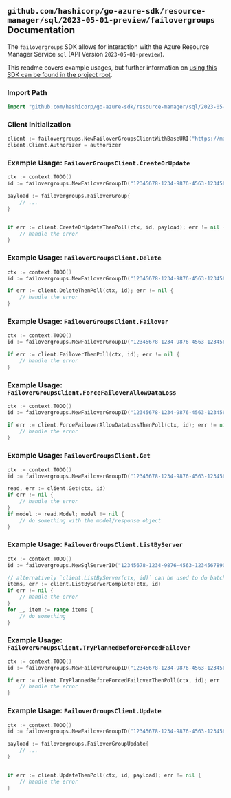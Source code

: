 
## `github.com/hashicorp/go-azure-sdk/resource-manager/sql/2023-05-01-preview/failovergroups` Documentation

The `failovergroups` SDK allows for interaction with the Azure Resource Manager Service `sql` (API Version `2023-05-01-preview`).

This readme covers example usages, but further information on [using this SDK can be found in the project root](https://github.com/hashicorp/go-azure-sdk/tree/main/docs).

### Import Path

```go
import "github.com/hashicorp/go-azure-sdk/resource-manager/sql/2023-05-01-preview/failovergroups"
```


### Client Initialization

```go
client := failovergroups.NewFailoverGroupsClientWithBaseURI("https://management.azure.com")
client.Client.Authorizer = authorizer
```


### Example Usage: `FailoverGroupsClient.CreateOrUpdate`

```go
ctx := context.TODO()
id := failovergroups.NewFailoverGroupID("12345678-1234-9876-4563-123456789012", "example-resource-group", "serverValue", "failoverGroupValue")

payload := failovergroups.FailoverGroup{
	// ...
}


if err := client.CreateOrUpdateThenPoll(ctx, id, payload); err != nil {
	// handle the error
}
```


### Example Usage: `FailoverGroupsClient.Delete`

```go
ctx := context.TODO()
id := failovergroups.NewFailoverGroupID("12345678-1234-9876-4563-123456789012", "example-resource-group", "serverValue", "failoverGroupValue")

if err := client.DeleteThenPoll(ctx, id); err != nil {
	// handle the error
}
```


### Example Usage: `FailoverGroupsClient.Failover`

```go
ctx := context.TODO()
id := failovergroups.NewFailoverGroupID("12345678-1234-9876-4563-123456789012", "example-resource-group", "serverValue", "failoverGroupValue")

if err := client.FailoverThenPoll(ctx, id); err != nil {
	// handle the error
}
```


### Example Usage: `FailoverGroupsClient.ForceFailoverAllowDataLoss`

```go
ctx := context.TODO()
id := failovergroups.NewFailoverGroupID("12345678-1234-9876-4563-123456789012", "example-resource-group", "serverValue", "failoverGroupValue")

if err := client.ForceFailoverAllowDataLossThenPoll(ctx, id); err != nil {
	// handle the error
}
```


### Example Usage: `FailoverGroupsClient.Get`

```go
ctx := context.TODO()
id := failovergroups.NewFailoverGroupID("12345678-1234-9876-4563-123456789012", "example-resource-group", "serverValue", "failoverGroupValue")

read, err := client.Get(ctx, id)
if err != nil {
	// handle the error
}
if model := read.Model; model != nil {
	// do something with the model/response object
}
```


### Example Usage: `FailoverGroupsClient.ListByServer`

```go
ctx := context.TODO()
id := failovergroups.NewSqlServerID("12345678-1234-9876-4563-123456789012", "example-resource-group", "serverValue")

// alternatively `client.ListByServer(ctx, id)` can be used to do batched pagination
items, err := client.ListByServerComplete(ctx, id)
if err != nil {
	// handle the error
}
for _, item := range items {
	// do something
}
```


### Example Usage: `FailoverGroupsClient.TryPlannedBeforeForcedFailover`

```go
ctx := context.TODO()
id := failovergroups.NewFailoverGroupID("12345678-1234-9876-4563-123456789012", "example-resource-group", "serverValue", "failoverGroupValue")

if err := client.TryPlannedBeforeForcedFailoverThenPoll(ctx, id); err != nil {
	// handle the error
}
```


### Example Usage: `FailoverGroupsClient.Update`

```go
ctx := context.TODO()
id := failovergroups.NewFailoverGroupID("12345678-1234-9876-4563-123456789012", "example-resource-group", "serverValue", "failoverGroupValue")

payload := failovergroups.FailoverGroupUpdate{
	// ...
}


if err := client.UpdateThenPoll(ctx, id, payload); err != nil {
	// handle the error
}
```
